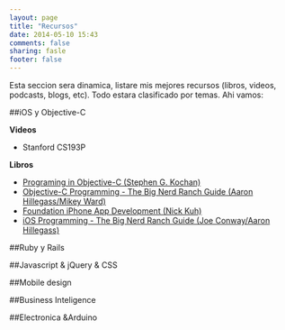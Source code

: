 ```yaml
---
layout: page
title: "Recursos"
date: 2014-05-10 15:43
comments: false
sharing: fasle
footer: false
---
```


Esta seccion sera dinamica, listare mis mejores recursos (libros, videos, podcasts, blogs, etc). Todo estara clasificado por temas. Ahi vamos:

##iOS y Objective-C

**Videos**  
- Stanford CS193P  
  
**Libros**   
- [Programing in Objective-C (Stephen G. Kochan)](http://www.amazon.com/Programming-Objective-C-Edition-Developers-Library/dp/0321967607)  
- [Objective-C Programming - The Big Nerd Ranch Guide (Aaron Hillegass/Mikey Ward)](
http://www.amazon.com/Objective-C-Programming-Ranch-Guide-Guides/dp/032194206X)  
- [Foundation iPhone App Development (Nick Kuh)](http://www.amazon.com/Foundation-iPhone-App-Development-Build/dp/1430243740)  
- [iOS Programming - The Big Nerd Ranch Guide (Joe Conway/Aaron Hillegass)](
http://www.amazon.com/iOS-Programming-Ranch-Guide-Guides/dp/0321942051)  
  
##Ruby y Rails

##Javascript & jQuery & CSS

##Mobile design

##Business Inteligence

##Electronica &Arduino
